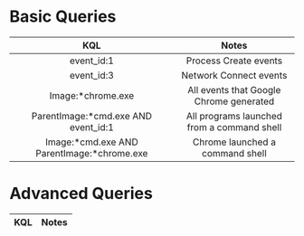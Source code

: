 # Basic Queries
| KQL | Notes |
| :---: | :---: |
| event_id:1 | Process Create events |
| event_id:3 | Network Connect events |
| Image:\*chrome.exe | All events that Google Chrome generated |
| ParentImage:\*cmd.exe AND event_id:1 | All programs launched from a command shell |
| Image:\*cmd.exe AND ParentImage:\*chrome.exe | Chrome launched a command shell |

# Advanced Queries
| KQL | Notes |
| :---: | :---: |
